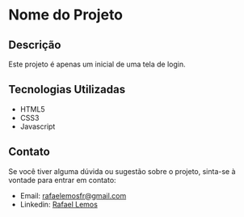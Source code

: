 # Nome do Projeto

## Descrição
Este projeto é apenas um inicial de uma tela de login.

## Tecnologias Utilizadas
- HTML5
- CSS3
- Javascript

## Contato
Se você tiver alguma dúvida ou sugestão sobre o projeto, sinta-se à vontade para entrar em contato:
- Email: rafaelemosfr@gmail.com
- Linkedin: [Rafael Lemos](linkedin.com/in/rafalemosfrs)
